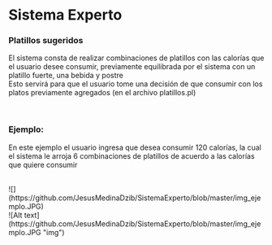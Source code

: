 <h1>Sistema Experto</h1>
<h3>Platillos sugeridos</h3>
<p>El sistema consta de realizar combinaciones de platillos con las calorías que el usuario desee consumir, previamente equilibrada por el sistema con un platillo fuerte, una bebida y postre <br>
Esto servirá para que el usuario tome una decisión de que consumir con los platos previamente agregados (en el archivo platillos.pl)
 </p>
<br>
<h3>Ejemplo:</h3>
<p>En este ejemplo el usuario ingresa que desea consumir 120 calorías, la cual el sistema le arroja 6 combinaciones de platillos de acuerdo a las calorías que quiere consumir </p>
<br>
![](https://github.com/JesusMedinaDzib/SistemaExperto/blob/master/img_ejemplo.JPG)
<br>
![Alt text](https://github.com/JesusMedinaDzib/SistemaExperto/blob/master/img_ejemplo.JPG "img")
